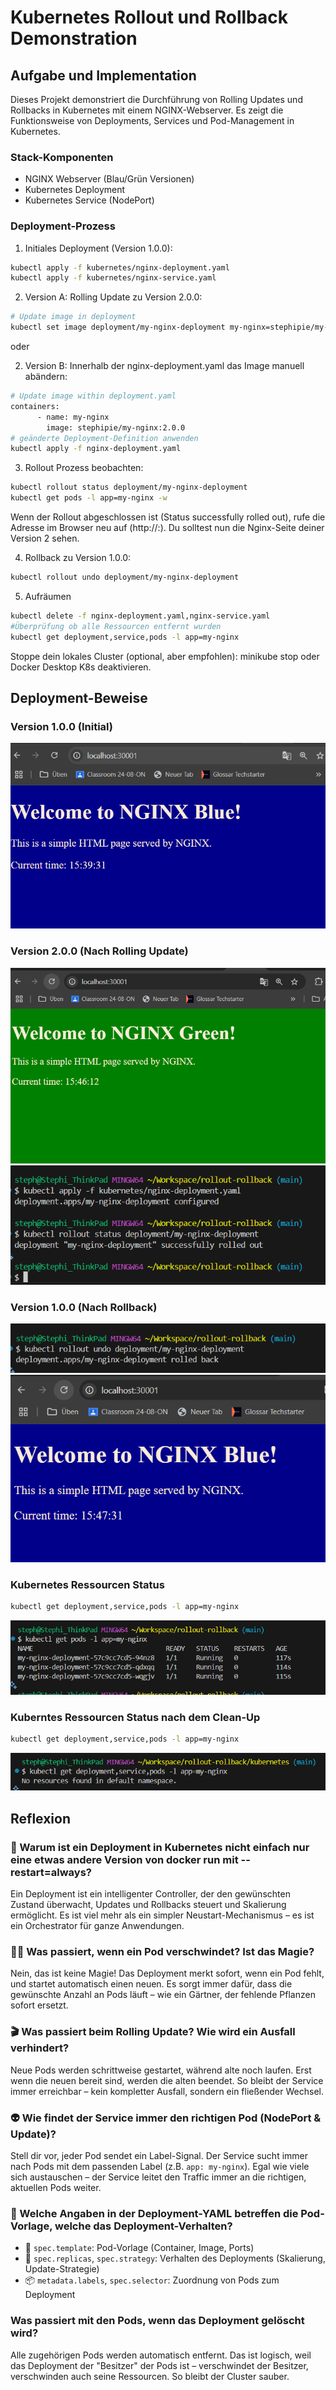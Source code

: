 # Kubernetes Rollout und Rollback Demonstration

## Aufgabe und Implementation

Dieses Projekt demonstriert die Durchführung von Rolling Updates und Rollbacks in Kubernetes mit einem NGINX-Webserver. Es zeigt die Funktionsweise von Deployments, Services und Pod-Management in Kubernetes.

### Stack-Komponenten
- NGINX Webserver (Blau/Grün Versionen)
- Kubernetes Deployment
- Kubernetes Service (NodePort)

### Deployment-Prozess

1. Initiales Deployment (Version 1.0.0):
```bash
kubectl apply -f kubernetes/nginx-deployment.yaml
kubectl apply -f kubernetes/nginx-service.yaml
```

2. Version A: Rolling Update zu Version 2.0.0:
```bash
# Update image in deployment
kubectl set image deployment/my-nginx-deployment my-nginx=stephipie/my-nginx:2.0.0
```
oder

2. Version B: Innerhalb der nginx-deployment.yaml das Image manuell abändern:
```bash
# Update image within deployment.yaml
containers:
      - name: my-nginx
        image: stephipie/my-nginx:2.0.0
# geänderte Deployment-Definition anwenden
kubectl apply -f nginx-deployment.yaml
```     
3. Rollout Prozess beobachten:
```bash
kubectl rollout status deployment/my-nginx-deployment
kubectl get pods -l app=my-nginx -w
```
Wenn der Rollout abgeschlossen ist (Status successfully rolled out), rufe die Adresse im
Browser neu auf (http://<Node-IP>:<NodePort>). Du solltest nun die Nginx-Seite deiner
Version 2 sehen.

4. Rollback zu Version 1.0.0:
```bash
kubectl rollout undo deployment/my-nginx-deployment
```

5. Aufräumen
```bash
kubectl delete -f nginx-deployment.yaml,nginx-service.yaml
#Überprüfung ob alle Ressourcen entfernt wurden
kubectl get deployment,service,pods -l app=my-nginx
```
Stoppe dein lokales Cluster (optional, aber empfohlen): minikube stop oder Docker Desktop
K8s deaktivieren.

## Deployment-Beweise

### Version 1.0.0 (Initial)
![Screenshot von Version 1.0.0](/screenshots/Version1.0.0.png)

### Version 2.0.0 (Nach Rolling Update)
![Screenshot von Version 2.0.0](/screenshots/Version2.0.0.png)
![Screenshot vom Rollout](/screenshots/rolledOut.png)

### Version 1.0.0 (Nach Rollback)
![Screenshot vom Rollback](/screenshots/rolledBack.png)
![Screenshot von Version 1.0.0 nach Rollback](/screenshots/Version1.0.0nachRollback.png)

### Kubernetes Ressourcen Status
```bash
kubectl get deployment,service,pods -l app=my-nginx
```
![Output](/screenshots/RessourcenStatus.png)

### Kuberntes Ressourcen Status nach dem Clean-Up
```bash
kubectl get deployment,service,pods -l app=my-nginx
```
![Output nach Clean-Up](/screenshots/StatusCleanup.png)


## Reflexion

### 🔬 Warum ist ein Deployment in Kubernetes nicht einfach nur eine etwas andere Version von docker run mit --restart=always?
Ein Deployment ist ein intelligenter Controller, der den gewünschten Zustand überwacht, Updates und Rollbacks steuert und Skalierung ermöglicht. Es ist viel mehr als ein simpler Neustart-Mechanismus – es ist ein Orchestrator für ganze Anwendungen.

### 👨‍🔧 Was passiert, wenn ein Pod verschwindet? Ist das Magie?
Nein, das ist keine Magie! Das Deployment merkt sofort, wenn ein Pod fehlt, und startet automatisch einen neuen. Es sorgt immer dafür, dass die gewünschte Anzahl an Pods läuft – wie ein Gärtner, der fehlende Pflanzen sofort ersetzt.

### 🎬 Was passiert beim Rolling Update? Wie wird ein Ausfall verhindert?
Neue Pods werden schrittweise gestartet, während alte noch laufen. Erst wenn die neuen bereit sind, werden die alten beendet. So bleibt der Service immer erreichbar – kein kompletter Ausfall, sondern ein fließender Wechsel.

### 👽 Wie findet der Service immer den richtigen Pod (NodePort & Update)?
Stell dir vor, jeder Pod sendet ein Label-Signal. Der Service sucht immer nach Pods mit dem passenden Label (z.B. `app: my-nginx`). Egal wie viele sich austauschen – der Service leitet den Traffic immer an die richtigen, aktuellen Pods weiter.

### 📄 Welche Angaben in der Deployment-YAML betreffen die Pod-Vorlage, welche das Deployment-Verhalten?
- 🎯 `spec.template`: Pod-Vorlage (Container, Image, Ports)
- 🔄 `spec.replicas`, `spec.strategy`: Verhalten des Deployments (Skalierung, Update-Strategie)
- 📦 `metadata.labels`, `spec.selector`: Zuordnung von Pods zum Deployment

### Was passiert mit den Pods, wenn das Deployment gelöscht wird?
Alle zugehörigen Pods werden automatisch entfernt. Das ist logisch, weil das Deployment der "Besitzer" der Pods ist – verschwindet der Besitzer, verschwinden auch seine Ressourcen. So bleibt der Cluster sauber.
